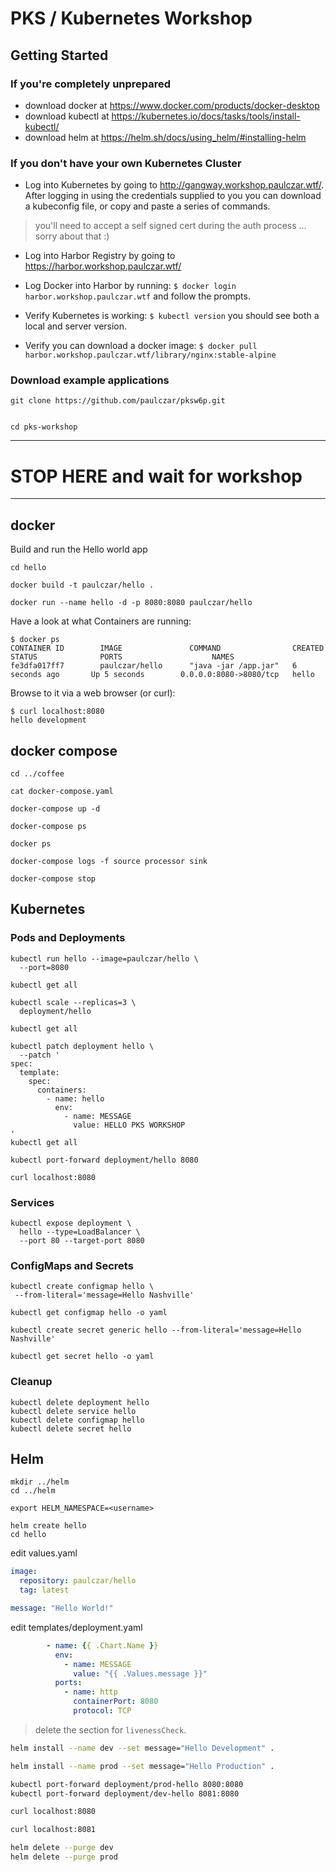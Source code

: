 # PKS / Kubernetes Workshop

## Getting Started

### If you're completely unprepared

* download docker at https://www.docker.com/products/docker-desktop
* download kubectl at https://kubernetes.io/docs/tasks/tools/install-kubectl/
* download helm at https://helm.sh/docs/using_helm/#installing-helm

### If you don't have your own Kubernetes Cluster

* Log into Kubernetes by going to http://gangway.workshop.paulczar.wtf/.  After logging in using the credentials supplied to you you can download a kubeconfig file, or copy and paste a series of commands.

> you'll need to accept a self signed cert during the auth process ... sorry about that :)

* Log into Harbor Registry by going to https://harbor.workshop.paulczar.wtf/

* Log Docker into Harbor by running:  `$ docker login harbor.workshop.paulczar.wtf` and follow the prompts.

* Verify Kubernetes is working:  `$ kubectl version` you should see both a local and server version.

* Verify you can download a docker image: `$ docker pull harbor.workshop.paulczar.wtf/library/nginx:stable-alpine`

### Download example applications

    git clone https://github.com/paulczar/pksw6p.git


    cd pks-workshop

------
# STOP HERE and wait for workshop
------

## docker

Build and run the Hello world app

    cd hello

    docker build -t paulczar/hello .

    docker run --name hello -d -p 8080:8080 paulczar/hello

Have a look at what Containers are running:

```console
$ docker ps
CONTAINER ID        IMAGE               COMMAND                CREATED             STATUS              PORTS                    NAMES
fe3dfa017ff7        paulczar/hello      "java -jar /app.jar"   6 seconds ago       Up 5 seconds        0.0.0.0:8080->8080/tcp   hello
```

Browse to it via a web browser (or curl):

```
$ curl localhost:8080
hello development
```

## docker compose

```
cd ../coffee

cat docker-compose.yaml

docker-compose up -d

docker-compose ps

docker ps

docker-compose logs -f source processor sink

docker-compose stop
```

## Kubernetes

### Pods and Deployments

    kubectl run hello --image=paulczar/hello \
      --port=8080

    kubectl get all

    kubectl scale --replicas=3 \
      deployment/hello

    kubectl get all

    kubectl patch deployment hello \
      --patch '
    spec:
      template:
        spec:
          containers:
            - name: hello
              env:
                - name: MESSAGE
                  value: HELLO PKS WORKSHOP
    '
    kubectl get all

    kubectl port-forward deployment/hello 8080

    curl localhost:8080

### Services

    kubectl expose deployment \
      hello --type=LoadBalancer \
      --port 80 --target-port 8080

### ConfigMaps and Secrets

    kubectl create configmap hello \
     --from-literal='message=Hello Nashville'

    kubectl get configmap hello -o yaml

    kubectl create secret generic hello --from-literal='message=Hello Nashville'

    kubectl get secret hello -o yaml

### Cleanup
    kubectl delete deployment hello
    kubectl delete service hello
    kubectl delete configmap hello
    kubectl delete secret hello

## Helm

    mkdir ../helm
    cd ../helm

    export HELM_NAMESPACE=<username>

    helm create hello
    cd hello

edit values.yaml

```yaml
image:
  repository: paulczar/hello
  tag: latest

message: "Hello World!"
```

edit templates/deployment.yaml

```yaml
        - name: {{ .Chart.Name }}
          env:
            - name: MESSAGE
              value: "{{ .Values.message }}"
          ports:
            - name: http
              containerPort: 8080
              protocol: TCP
```

> delete the section for `livenessCheck`.

```bash
helm install --name dev --set message="Hello Development" .

helm install --name prod --set message="Hello Production" .

kubectl port-forward deployment/prod-hello 8080:8080
kubectl port-forward deployment/dev-hello 8081:8080

curl localhost:8080

curl localhost:8081

helm delete --purge dev
helm delete --purge prod
```
